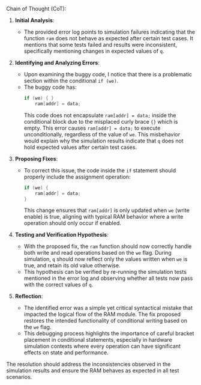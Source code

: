 Chain of Thought (CoT):

1. **Initial Analysis**: 
   - The provided error log points to simulation failures indicating that the function `ram` does not behave as expected after certain test cases. It mentions that some tests failed and results were inconsistent, specifically mentioning changes in expected values of `q`.

2. **Identifying and Analyzing Errors**:
   - Upon examining the buggy code, I notice that there is a problematic section within the conditional `if (we)`.
   - The buggy code has:
     ```cpp
     if (we) { }
         ram[addr] = data;
     ```
     This code does not encapsulate `ram[addr] = data;` inside the conditional block due to the misplaced curly brace `{}` which is empty. This error causes `ram[addr] = data;` to execute unconditionally, regardless of the value of `we`. This misbehavior would explain why the simulation results indicate that `q` does not hold expected values after certain test cases.

3. **Proposing Fixes**:
   - To correct this issue, the code inside the `if` statement should properly include the assignment operation:
     ```cpp
     if (we) {
         ram[addr] = data;
     }
     ```
     This change ensures that `ram[addr]` is only updated when `we` (write enable) is true, aligning with typical RAM behavior where a write operation should only occur if enabled.

4. **Testing and Verification Hypothesis**:
   - With the proposed fix, the `ram` function should now correctly handle both write and read operations based on the `we` flag. During simulation, `q` should now reflect only the values written when `we` is true, and retain its old value otherwise.
   - This hypothesis can be verified by re-running the simulation tests mentioned in the error log and observing whether all tests now pass with the correct values of `q`.

5. **Reflection**:
   - The identified error was a simple yet critical syntactical mistake that impacted the logical flow of the RAM module. The fix proposed restores the intended functionality of conditional writing based on the `we` flag.
   - This debugging process highlights the importance of careful bracket placement in conditional statements, especially in hardware simulation contexts where every operation can have significant effects on state and performance.

The resolution should address the inconsistencies observed in the simulation results and ensure the RAM behaves as expected in all test scenarios.